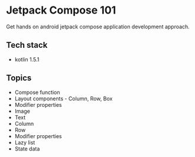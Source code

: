 # Jetpack Compose 101

Get hands on android jetpack compose application development approach.

## Tech stack

- kotlin 1.5.1

## Topics

- Compose function
- Layout components - Column, Row, Box
- Modifier properties
- Image
- Text
- Column
- Row
- Modifier properties
- Lazy list
- State data